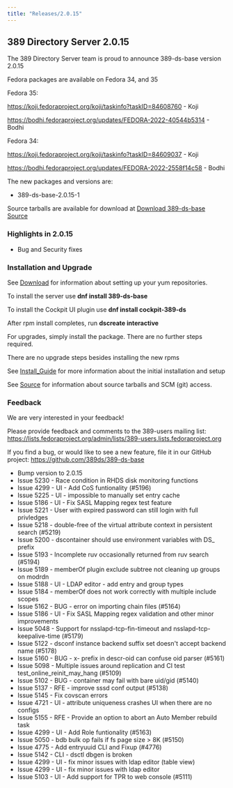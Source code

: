 ```yaml
---
title: "Releases/2.0.15"
---
```


389 Directory Server 2.0.15
-----------------------------

The 389 Directory Server team is proud to announce 389-ds-base version 2.0.15

Fedora packages are available on Fedora 34, and 35

Fedora 35: 

<https://koji.fedoraproject.org/koji/taskinfo?taskID=84608760> - Koji

<https://bodhi.fedoraproject.org/updates/FEDORA-2022-40544b5314> - Bodhi

Fedora 34:

<https://koji.fedoraproject.org/koji/taskinfo?taskID=84609037> - Koji

<https://bodhi.fedoraproject.org/updates/FEDORA-2022-2558f14c58> - Bodhi

The new packages and versions are:

- 389-ds-base-2.0.15-1

Source tarballs are available for download at [Download 389-ds-base Source](https://github.com/389ds/389-ds-base/archive/389-ds-base-2.0.15.tar.gz)

### Highlights in 2.0.15

- Bug and Security fixes


### Installation and Upgrade 

See [Download](../download.html) for information about setting up your yum repositories.

To install the server use **dnf install 389-ds-base**

To install the Cockpit UI plugin use **dnf install cockpit-389-ds**

After rpm install completes, run **dscreate interactive**

For upgrades, simply install the package.  There are no further steps required.

There are no upgrade steps besides installing the new rpms 

See [Install\_Guide](../howto/howto-install-389.html) for more information about the initial installation and setup

See [Source](../development/source.html) for information about source tarballs and SCM (git) access.

### Feedback

We are very interested in your feedback!

Please provide feedback and comments to the 389-users mailing list: <https://lists.fedoraproject.org/admin/lists/389-users.lists.fedoraproject.org>

If you find a bug, or would like to see a new feature, file it in our GitHub project: <https://github.com/389ds/389-ds-base>

- Bump version to 2.0.15
- Issue 5230 - Race condition in RHDS disk monitoring functions
- Issue 4299 - UI - Add CoS funtionality (#5196)
- Issue 5225 - UI - impossible to manually set entry cache
- Issue 5186 - UI - Fix SASL Mapping regex test feature
- Issue 5221 - User with expired password can still login with full privledges
- Issue 5218 - double-free of the virtual attribute context in persistent search (#5219)
- Issue 5200 - dscontainer should use environment variables with DS_ prefix
- Issue 5193 - Incomplete ruv occasionally returned from ruv search (#5194)
- Issue 5189 - memberOf plugin exclude subtree not cleaning up groups on modrdn
- Issue 5188 - UI - LDAP editor - add entry and group types
- Issue 5184 - memberOf does not work correctly with multiple include scopes
- Issue 5162 - BUG - error on importing chain files (#5164)
- Issue 5186 - UI - Fix SASL Mapping regex validation and other minor improvements
- Issue 5048 - Support for nsslapd-tcp-fin-timeout and nsslapd-tcp-keepalive-time (#5179)
- Issue 5122 - dsconf instance backend suffix set doesn't accept backend name (#5178)
- Issue 5160 - BUG - x- prefix in descr-oid can confuse oid parser (#5161)
- Issue 5098 - Multiple issues around replication and CI test test_online_reinit_may_hang (#5109)
- Issue 5102 - BUG - container may fail with bare uid/gid (#5140)
- Issue 5137 - RFE - improve sssd conf output (#5138)
- Issue 5145 - Fix covscan errors
- Issue 4721 - UI - attribute uniqueness crashes UI when there are no configs
- Issue 5155 - RFE - Provide an option to abort an Auto Member rebuild task
- Issue 4299 - UI - Add Role funtionality (#5163)
- Issue 5050 - bdb bulk op fails if fs page size > 8K (#5150)
- Issue 4775 - Add entryuuid CLI and Fixup (#4776)
- Issue 5142 - CLI - dsctl dbgen is broken
- Issue 4299 - UI - fix minor issues with ldap editor (table view)
- Issue 4299 - UI - fix minor issues with ldap editor
- Issue 5103 - UI - Add support for TPR to web console (#5111)

